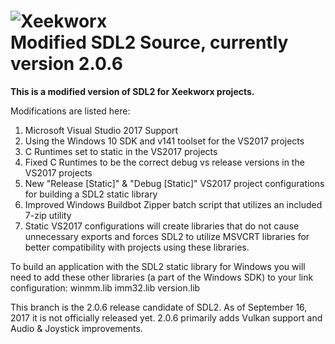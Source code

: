 ![Xeekworx](http://xeekworx.com/images/github/xeekworx_logo.png) <br />
Modified SDL2 Source, currently version 2.0.6
===========

**This is a modified version of SDL2 for Xeekworx projects.**

Modifications are listed here:
1. Microsoft Visual Studio 2017 Support
2. Using the Windows 10 SDK and v141 toolset for the VS2017 projects
3. C Runtimes set to static in the VS2017 projects
4. Fixed C Runtimes to be the correct debug vs release versions in the VS2017 projects
5. New "Release [Static]" & "Debug [Static]" VS2017 project configurations for building a SDL2 static library
6. Improved Windows Buildbot Zipper batch script that utilizes an included 7-zip utility
7. Static VS2017 configurations will create libraries that do not cause unnecessary exports and forces SDL2 to utilize MSVCRT libraries for better compatibility with projects using these libraries.

To build an application with the SDL2 static library for Windows you will need to add these other libraries (a part of the Windows SDK) to your link configuration:
winmm.lib
imm32.lib
version.lib

This branch is the 2.0.6 release candidate of SDL2. As of September 16, 2017 it is not officially released yet.
2.0.6 primarily adds Vulkan support and Audio & Joystick improvements.
